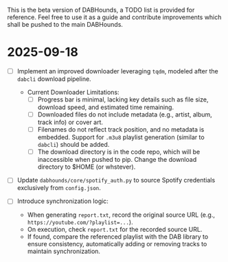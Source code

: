 This is the beta version of DABHounds, a TODO list is provided for reference. Feel free to use it as a guide and contribute improvements which shall be pushed to the main DABHounds.
# 2025-09-18
- [ ] Implement an improved downloader leveraging `tqdm`, modeled after the `dabcli` download pipeline.
    - Current Downloader Limitations:
        - [ ] Progress bar is minimal, lacking key details such as file size, download speed, and estimated time remaining.
        - [ ] Downloaded files do not include metadata (e.g., artist, album, track info) or cover art.
        - [ ] Filenames do not reflect track position, and no metadata is embedded. Support for `.m3u8` playlist generation (similar to `dabcli`) should be added.
        - [ ] The download directory is in the code repo, which will be inaccessible when pushed to pip. Change the download directory to $HOME (or whstever).
- [ ] Update `dabhounds/core/spotify_auth.py` to source Spotify credentials exclusively from `config.json`.

- [ ] Introduce synchronization logic:
    - When generating `report.txt`, record the original source URL (e.g., `https://youtube.com/?playlist=...`).
    - On execution, check `report.txt` for the recorded source URL.
    - If found, compare the referenced playlist with the DAB library to ensure consistency, automatically adding or removing tracks to maintain synchronization.
